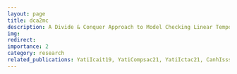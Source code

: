 ```yaml
---
layout: page
title: dca2mc
description: A Divide & Conquer Approach to Model Checking Linear Temporal Properties
img: 
redirect: 
importance: 2
category: research
related_publications: YatiIcait19, YatiCompsac21, YatiIctac21, CanhIsssr21, MoeDsa22, CanhSeke22, YatiCJ21, MoeMath21, Canh2Access22, CanhTosem23, YatiInfo23, Canh24DCA
---
```


